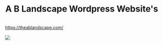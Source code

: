<center><h1>A B Landscape Wordpress Website's</h1></center>
<br />
<a href="https://theablandscape.com/" target="_blank"> https://theablandscape.com/ <br/></a> <br/>
<img src="./A B Landscape.png" />